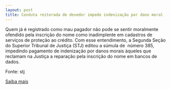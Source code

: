```yaml
---
layout: post
title: Conduta reiterada de devedor impede indenização por dano moral
---
```

<p>Quem já é registrado como mau pagador não pode se sentir moralmente ofendido pela inscrição do nome como inadimplente em cadastros de serviços de proteção ao crédito. Com esse entendimento, a Segunda Seção do Superior Tribunal de Justiça (STJ) editou a súmula de  número 385, impedindo pagamento de indenização por danos morais àqueles que reclamam na Justiça a reparação pela inscrição do nome em bancos de dados.</p><p>Fonte: stj</p><p><a href="http://www.stj.jus.br/portal_stj/publicacao/engine.wsp?tmp.area=398&tmp.texto=92247" target="_blank">Saiba mais </a></p>
